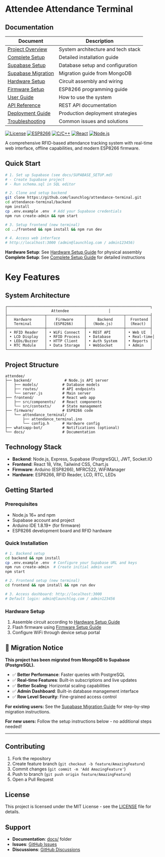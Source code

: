 # Attendee Attendance Terminal

##  Documentation

| Document | Description |
|----------|-------------|
| [Project Overview](docs/PROJECT_OVERVIEW.md) | System architecture and tech stack |
| [Complete Setup](docs/COMPLETE_SETUP.md) | Detailed installation guide |
| [Supabase Setup](docs/SUPABASE_SETUP.md) | Database setup and configuration |
| [Supabase Migration](docs/SUPABASE_MIGRATION.md) | Migration guide from MongoDB |
| [Hardware Setup](docs/HARDWARE_SETUP.md) | Circuit assembly and wiring |
| [Firmware Setup](docs/FIRMWARE_SETUP.md) | ESP8266 programming guide |
| [User Guide](docs/USER_GUIDE.md) | How to use the system |
| [API Reference](docs/API_REFERENCE.md) | REST API documentation |
| [Deployment Guide](docs/DEPLOYMENT_GUIDE.md) | Production deployment strategies |
| [Troubleshooting](docs/TROUBLESHOOTING.md) | Common issues and solutions |rsion-2.0.0-blue.svg(https://github.com/launchlog/attendance-terminal)


[![License](https://img.shields.io/badge/license-MIT-green.svg)](LICENSE)
[![ESP8266](https://img.shields.io/badge/platform-ESP8266-red.svg)](https://github.com/esp8266/Arduino)
[![C/C++](https://img.shields.io/badge/firmware-C/C++-blue.svg)](https://cplusplus.com/)
[![React](https://img.shields.io/badge/frontend-React-blue.svg)](https://reactjs.org/)
[![Node.js](https://img.shields.io/badge/backend-Node.js-green.svg)](https://nodejs.org/)

A comprehensive RFID-based attendance tracking system with real-time web interface, offline capabilities, and modern ESP8266 firmware.

##  Quick Start

```bash
# 1. Set up Supabase (see docs/SUPABASE_SETUP.md)
# - Create Supabase project
# - Run schema.sql in SQL editor

# 2. Clone and setup backend
git clone https://github.com/launchlog/attendance-terminal.git
cd attendance-terminal/backend
npm install
cp .env.example .env  # Add your Supabase credentials
npm run create-admin && npm start

# 3. Setup frontend (new terminal)
cd ../frontend && npm install && npm run dev

# 4. Access web interface
# http://localhost:3000 (admin@launchlog.com / admin123456)
```

**Hardware Setup**: See [Hardware Setup Guide](docs/HARDWARE_SETUP.md) for physical assembly  
**Complete Setup**: See [Complete Setup Guide](docs/COMPLETE_SETUP.md) for detailed instructions

# Key Features

## System Architecture

```
┌─────────────────────────────────────────────────────────────────┐
│                    Attendee                  │
├─────────────────┬─────────────────┬─────────────────┬───────────┤
│   Hardware      │    Firmware     │     Backend     │  Frontend │
│   Terminal      │   (ESP8266)     │   (Node.js)     │  (React)  │
├─────────────────┼─────────────────┼─────────────────┼───────────┤
│ • RFID Reader   │ • WiFi Connect  │ • REST API      │ • Web UI  │
│ • LCD Display   │ • RFID Process  │ • Database      │ • Real-time│
│ • LEDs/Buzzer   │ • HTTP Client   │ • Auth System   │ • Reports │
│ • RTC Module    │ • Data Storage  │ • WebSocket     │ • Admin   │
└─────────────────┴─────────────────┴─────────────────┴───────────┘
```

## Project Structure

```
attendee/
├── backend/               # Node.js API server
│   ├── models/           # Database models
│   ├── routes/           # API endpoints  
│   └── server.js         # Main server
├── frontend/             # React web app
│   ├── src/components/   # React components
│   └── src/contexts/     # State management
├── firmware/             # ESP8266 code
│   └── attendance_terminal/
│       ├── attendance_terminal.ino
│       └── config.h      # Hardware config
├── whatsapp-bot/         # Notifications (optional)
└── docs/                 # Documentation
```

## Technology Stack

- **Backend**: Node.js, Express, Supabase (PostgreSQL), JWT, Socket.IO
- **Frontend**: React 18, Vite, Tailwind CSS, Chart.js
- **Firmware**: Arduino (ESP8266), MFRC522, WiFiManager
- **Hardware**: ESP8266, RFID Reader, LCD, RTC, LEDs

## Getting Started

### Prerequisites
- Node.js 16+ and npm
- Supabase account and project
- Arduino IDE 1.8.19+ (for firmware)
- ESP8266 development board and RFID hardware

### Quick Installation
```bash
# 1. Backend setup
cd backend && npm install
cp .env.example .env  # Configure your Supabase URL and keys
npm run create-admin  # Create initial admin user
npm start

# 2. Frontend setup (new terminal)
cd frontend && npm install && npm run dev

# 3. Access dashboard: http://localhost:3000
# Default login: admin@launchlog.com / admin123456
```

### Hardware Setup
1. Assemble circuit according to [Hardware Setup Guide](docs/HARDWARE_SETUP.md)
2. Flash firmware using [Firmware Setup Guide](docs/FIRMWARE_SETUP.md)
3. Configure WiFi through device setup portal

## 🔄 Migration Notice

**This project has been migrated from MongoDB to Supabase (PostgreSQL).**

- ✅ **Better Performance**: Faster queries with PostgreSQL
- ✅ **Real-time Features**: Built-in subscriptions and live updates
- ✅ **Better Scaling**: Horizontal scaling capabilities
- ✅ **Admin Dashboard**: Built-in database management interface
- ✅ **Row Level Security**: Fine-grained access control

**For existing users:** See the [Supabase Migration Guide](docs/SUPABASE_MIGRATION.md) for step-by-step migration instructions.

**For new users:** Follow the setup instructions below - no additional steps needed!

---

## Contributing

1. Fork the repository
2. Create feature branch (`git checkout -b feature/AmazingFeature`)
3. Commit changes (`git commit -m 'Add AmazingFeature'`)
4. Push to branch (`git push origin feature/AmazingFeature`)
5. Open a Pull Request

## License

This project is licensed under the MIT License - see the [LICENSE](LICENSE) file for details.

## Support

- **Documentation**: [docs/](docs/) folder
- **Issues**: [GitHub Issues](https://github.com/launchlog/attendance-terminal/issues)
- **Discussions**: [GitHub Discussions](https://github.com/launchlog/attendance-terminal/discussions)




